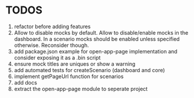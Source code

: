 # TODOS

1. refactor before adding features
1. Allow to disable mocks by default. Allow to disable/enable mocks in the dashboard.
   In a scenario mocks should be enabled unless specified otherwise. Reconsider though.
1. add package.json example for open-app-page implementation and consider exposing it as a .bin script
1. ensure mock titles are uniques or show a warning
1. add automated tests for createScenario (dashboard and core)
1. implement getPageUrl function for scenarios
1. add docs
1. extract the open-app-page module to seperate project
